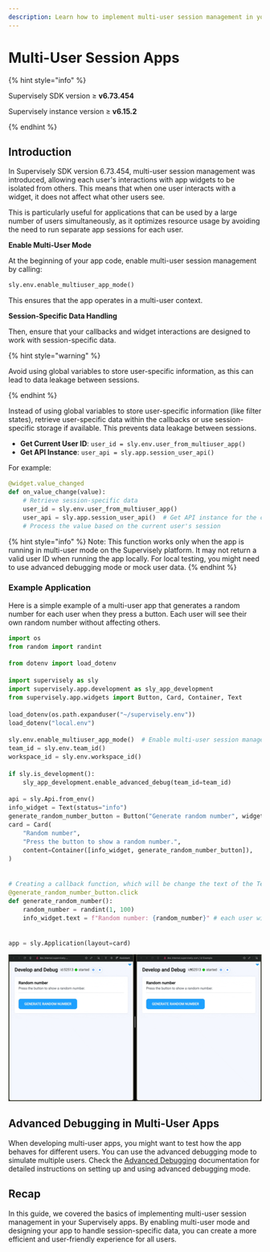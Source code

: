 ```yaml
---
description: Learn how to implement multi-user session management in your Supervisely apps, ensuring isolated user interactions with widgets.
---
```


# Multi-User Session Apps

{% hint style="info" %}

Supervisely SDK version ≥ **v6.73.454**

Supervisely instance version ≥ **v6.15.2**

{% endhint %}

## Introduction

In Supervisely SDK version 6.73.454, multi-user session management was introduced, allowing each user's interactions with app widgets to be isolated from others. This means that when one user interacts with a widget, it does not affect what other users see.

This is particularly useful for applications that can be used by a large number of users simultaneously, as it optimizes resource usage by avoiding the need to run separate app sessions for each user.

**Enable Multi-User Mode**

At the beginning of your app code, enable multi-user session management by calling:

```python
sly.env.enable_multiuser_app_mode()
```

This ensures that the app operates in a multi-user context.

**Session-Specific Data Handling**

Then, ensure that your callbacks and widget interactions are designed to work with session-specific data.

{% hint style="warning" %}

Avoid using global variables to store user-specific information, as this can lead to data leakage between sessions.

{% endhint %}

Instead of using global variables to store user-specific information (like filter states), retrieve user-specific data within the callbacks or use session-specific storage if available. This prevents data leakage between sessions.

- **Get Current User ID**: `user_id = sly.env.user_from_multiuser_app()`
- **Get API Instance**: `user_api = sly.app.session_user_api()`

For example:

```python
@widget.value_changed
def on_value_change(value):
    # Retrieve session-specific data
    user_id = sly.env.user_from_multiuser_app()
    user_api = sly.app.session_user_api()  # Get API instance for the current user
    # Process the value based on the current user's session
```

{% hint style="info" %}
Note: This function works only when the app is running in multi-user mode on the Supervisely platform. It may not return a valid user ID when running the app locally. For local testing, you might need to use advanced debugging mode or mock user data.
{% endhint %}

### Example Application

Here is a simple example of a multi-user app that generates a random number for each user when they press a button. Each user will see their own random number without affecting others.

```python
import os
from random import randint

from dotenv import load_dotenv

import supervisely as sly
import supervisely.app.development as sly_app_development
from supervisely.app.widgets import Button, Card, Container, Text

load_dotenv(os.path.expanduser("~/supervisely.env"))
load_dotenv("local.env")

sly.env.enable_multiuser_app_mode()  # Enable multi-user session management
team_id = sly.env.team_id()
workspace_id = sly.env.workspace_id()

if sly.is_development():
    sly_app_development.enable_advanced_debug(team_id=team_id)

api = sly.Api.from_env()
info_widget = Text(status="info")
generate_random_number_button = Button("Generate random number", widget_id="mb")
card = Card(
    "Random number",
    "Press the button to show a random number.",
    content=Container([info_widget, generate_random_number_button]),
)


# Creating a callback function, which will be change the text of the Text widget
@generate_random_number_button.click
def generate_random_number():
    random_number = randint(1, 100)
    info_widget.text = f"Random number: {random_number}" # each user will see their own value


app = sly.Application(layout=card)
```

![Example App](../../.gitbook/assets/multi-user.gif)

## Advanced Debugging in Multi-User Apps

When developing multi-user apps, you might want to test how the app behaves for different users. You can use the advanced debugging mode to simulate multiple users. Check the [Advanced Debugging](./advanced-debugging.md) documentation for detailed instructions on setting up and using advanced debugging mode.

## Recap

In this guide, we covered the basics of implementing multi-user session management in your Supervisely apps. By enabling multi-user mode and designing your app to handle session-specific data, you can create a more efficient and user-friendly experience for all users.
